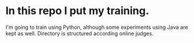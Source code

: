 
# In this repo I put my training.

I'm going to train using Python, although some experiments using Java are kept as well.
Directory is structured according online judges.
